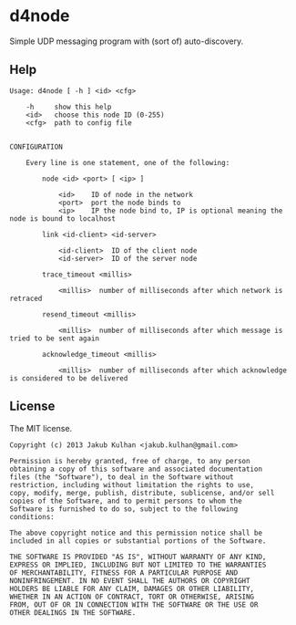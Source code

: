 # d4node

Simple UDP messaging program with (sort of) auto-discovery.

## Help

	Usage: d4node [ -h ] <id> <cfg>
	
	    -h     show this help
	    <id>   choose this node ID (0-255)
	    <cfg>  path to config file
	
	
	CONFIGURATION
	
	    Every line is one statement, one of the following:
	
	        node <id> <port> [ <ip> ]
	
	            <id>    ID of node in the network
	            <port>  port the node binds to
	            <ip>    IP the node bind to, IP is optional meaning the node is bound to localhost
	
	        link <id-client> <id-server>
	
	            <id-client>  ID of the client node
	            <id-server>  ID of the server node
	
	        trace_timeout <millis>
	
	            <millis>  number of milliseconds after which network is retraced
	
	        resend_timeout <millis>
	
	            <millis>  number of milliseconds after which message is tried to be sent again
	
	        acknowledge_timeout <millis>
	
	            <millis>  number of milliseconds after which acknowledge is considered to be delivered

## License

The MIT license.

	Copyright (c) 2013 Jakub Kulhan <jakub.kulhan@gmail.com>
	
	Permission is hereby granted, free of charge, to any person
	obtaining a copy of this software and associated documentation
	files (the "Software"), to deal in the Software without
	restriction, including without limitation the rights to use,
	copy, modify, merge, publish, distribute, sublicense, and/or sell
	copies of the Software, and to permit persons to whom the
	Software is furnished to do so, subject to the following
	conditions:
	
	The above copyright notice and this permission notice shall be
	included in all copies or substantial portions of the Software.
	
	THE SOFTWARE IS PROVIDED "AS IS", WITHOUT WARRANTY OF ANY KIND,
	EXPRESS OR IMPLIED, INCLUDING BUT NOT LIMITED TO THE WARRANTIES
	OF MERCHANTABILITY, FITNESS FOR A PARTICULAR PURPOSE AND
	NONINFRINGEMENT. IN NO EVENT SHALL THE AUTHORS OR COPYRIGHT
	HOLDERS BE LIABLE FOR ANY CLAIM, DAMAGES OR OTHER LIABILITY,
	WHETHER IN AN ACTION OF CONTRACT, TORT OR OTHERWISE, ARISING
	FROM, OUT OF OR IN CONNECTION WITH THE SOFTWARE OR THE USE OR
	OTHER DEALINGS IN THE SOFTWARE.
